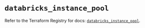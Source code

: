 # `databricks_instance_pool`

Refer to the Terraform Registry for docs: [`databricks_instance_pool`](https://registry.terraform.io/providers/databricks/databricks/1.51.0/docs/resources/instance_pool).
